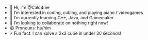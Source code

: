 - 👋 Hi, I’m @Calc4me
- 👀 I’m interested in coding, cubing, and playing piano / videogames
- 🌱 I’m currently learning C++, Java, and Gamemaker
- 💞️ I’m looking to collaborate on nothing right now!
- 😄 Pronouns: he/him
- ⚡ Fun fact: I can solve a 3x3 cube in under 30 seconds!

<!---
Calc4me/Calc4me is a ✨ special ✨ repository because its `README.md` (this file) appears on your GitHub profile.
You can click the Preview link to take a look at your changes.
--->
